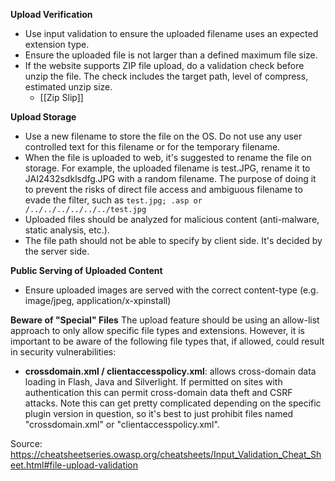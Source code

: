 **Upload Verification**
- Use input validation to ensure the uploaded filename uses an expected extension type.
- Ensure the uploaded file is not larger than a defined maximum file size.
- If the website supports ZIP file upload, do a validation check before unzip the file. The check includes the target path, level of compress, estimated unzip size. 
	- [[Zip Slip]]

**Upload Storage**
- Use a new filename to store the file on the OS. Do not use any user controlled text for this filename or for the temporary filename.
- When the file is uploaded to web, it's suggested to rename the file on storage. For example, the uploaded filename is test.JPG, rename it to JAI2432sdklsdfg.JPG with a random filename. The purpose of doing it to prevent the risks of direct file access and ambiguous filename to evade the filter, such as `test.jpg; .asp or /../../../../../../test.jpg`
- Uploaded files should be analyzed for malicious content (anti-malware, static analysis, etc.).
- The file path should not be able to specify by client side. It's decided by the server side.

**Public Serving of Uploaded Content**
- Ensure uploaded images are served with the correct content-type (e.g. image/jpeg, application/x-xpinstall)

**Beware of "Special" Files**
The upload feature should be using an allow-list approach to only allow specific file types and extensions. However, it is important to be aware of the following file types that, if allowed, could result in security vulnerabilities:
- **crossdomain.xml / clientaccesspolicy.xml**: allows cross-domain data loading in Flash, Java and Silverlight. If permitted on sites with authentication this can permit cross-domain data theft and CSRF attacks. Note this can get pretty complicated depending on the specific plugin version in question, so it's best to just prohibit files named "crossdomain.xml" or "clientaccesspolicy.xml".

Source: https://cheatsheetseries.owasp.org/cheatsheets/Input_Validation_Cheat_Sheet.html#file-upload-validation